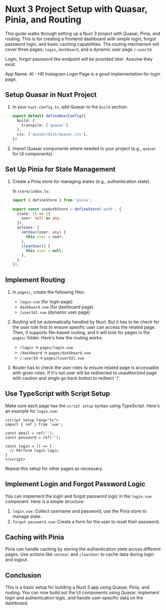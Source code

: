 
# Nuxt 3 Project Setup with Quasar, Pinia, and Routing

This guide walks through setting up a Nuxt 3 project with Quasar, Pinia, and routing. This is for creating a frontend dashboard with simple login, forgot password logic, and basic caching capabilities. The routing mechanism will cover three pages: `login`, `dashboard`, and a dynamic user page `/:userId`.

Login, forgot password like endpoint will be provided later. Assume they exist.

App Name: AI - HR
Instagram Login Page is a good implementation for login page.

## Setup Quasar in Nuxt Project

1. In your `nuxt.config.ts`, add Quasar to the `build` section:
   ```typescript
   export default defineNuxtConfig({
     build: {
       transpile: ['quasar'],
     },
     css: ['quasar/dist/quasar.css'],
   })
   ```

2. Import Quasar components where needed in your project (e.g., `quasar` for UI components).

## Set Up Pinia for State Management

1. Create a Pinia store for managing states (e.g., authentication state).

   In `store/index.ts`:
   ```typescript
   import { defineStore } from 'pinia';

   export const useAuthStore = defineStore('auth', {
     state: () => ({
       user: null as any,
     }),
     actions: {
       setUser(user: any) {
         this.user = user;
       },
       clearUser() {
         this.user = null;
       },
     },
   });
   ```

## Implement Routing

1. In `pages/`, create the following files:
   - `login.vue` (for login page)
   - `dashboard.vue` (for dashboard page)
   - `[userId].vue` (dynamic user page)

2. Routing will be automatically handled by Nuxt. But it has to be check for the user role first to ensure spesific user can access the related page. Then, it supports file-based routing, and it will look for pages in the `pages/` folder. Here's how the routing works:
   - `/login` → `pages/login.vue`
   - `/dashboard` → `pages/dashboard.vue`
   - `/:userId` → `pages/[userId].vue`

3. Router has to check the user roles to ensure related page is accessable with given roles. If it's not user will be redirected to unauthorized page with caution and single go back button to redirect '/'.


## Use TypeScript with Script Setup

Make sure each page has the `script setup` syntax using TypeScript. Here's an example for `login.vue`:

```vue
<script setup lang="ts">
import { ref } from 'vue';

const email = ref('');
const password = ref('');

const login = () => {
  // Perform login logic
}
</script>
```

Repeat this setup for other pages as necessary.

## Implement Login and Forgot Password Logic

You can implement the login and forgot password logic in the `login.vue` component. Here is a simple structure:

1. `login.vue`: Collect username and password, use the Pinia store to manage state.
2. `forgot-password.vue`: Create a form for the user to reset their password.

## Caching with Pinia

Pinia can handle caching by storing the authentication state across different pages. Use actions like `setUser` and `clearUser` to cache data during login and logout.

## Conclusion

This is a basic setup for building a Nuxt 3 app using Quasar, Pinia, and routing. You can now build out the UI components using Quasar, implement login and authentication logic, and handle user-specific data on the dashboard.
